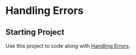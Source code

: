 # Handling Errors

## Starting Project

Use this project to code along with [Handling Errors](https://developer.apple.com/tutorials/app-dev-training/handling-errors).